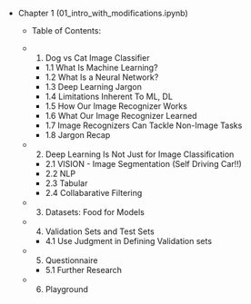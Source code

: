 - Chapter 1 (01_intro_with_modifications.ipynb)

    - Table of Contents:

    - 1. Dog vs Cat Image Classifier
        -  1.1  What Is Machine Learning?
        - 1.2  What Is a Neural Network?
        - 1.3  Deep Learning Jargon
        - 1.4  Limitations Inherent To ML, DL
        - 1.5  How Our Image Recognizer Works
        - 1.6  What Our Image Recognizer Learned
        - 1.7  Image Recognizers Can Tackle Non-Image Tasks
        - 1.8  Jargon Recap
    - 2.  Deep Learning Is Not Just for Image Classification
        - 2.1  VISION - Image Segmentation (Self Driving Car!!)
        - 2.2  NLP
        - 2.3  Tabular
        - 2.4  Collabarative Filtering
    - 3.  Datasets: Food for Models
    - 4.  Validation Sets and Test Sets
        - 4.1  Use Judgment in Defining Validation sets
    - 5.  Questionnaire
        - 5.1  Further Research
    - 6.  Playground 